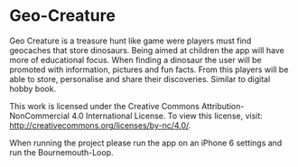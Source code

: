 # Geo-Creature

Geo Creature is a treasure hunt like game were players must find geocaches that store dinosaurs. 
Being aimed at children the app will have more of educational focus. When finding a dinosaur the user 
will be promoted with information, pictures and fun facts. From this players will be able to store, personalise 
and share their discoveries. Similar to digital hobby book.


This work is licensed under the Creative Commons Attribution-NonCommercial 4.0 International License. 
To view this license, visit: http://creativecommons.org/licenses/by-nc/4.0/.

When running the project please run the app on an iPhone 6 settings and run the Bournemouth-Loop.
